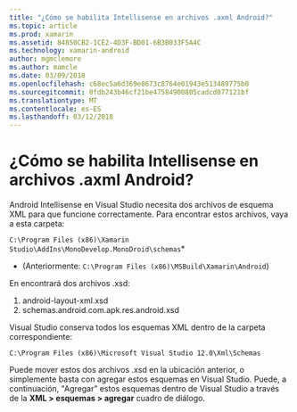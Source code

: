```yaml
---
title: "¿Cómo se habilita Intellisense en archivos .axml Android?"
ms.topic: article
ms.prod: xamarin
ms.assetid: 84850CB2-1CE2-4D3F-BD01-6B3B033F5A4C
ms.technology: xamarin-android
author: mgmclemore
ms.author: mamcle
ms.date: 03/09/2018
ms.openlocfilehash: c68ec5a6d369e8673c8764e01943e513489775b0
ms.sourcegitcommit: 0fdb243b46cf21be47584900805cadcd077121bf
ms.translationtype: MT
ms.contentlocale: es-ES
ms.lasthandoff: 03/12/2018
---
```

# <a name="how-do-i-enable-intellisense-in-android-axml-files"></a>¿Cómo se habilita Intellisense en archivos .axml Android?

Android Intellisense en Visual Studio necesita dos archivos de esquema XML para que funcione correctamente. Para encontrar estos archivos, vaya a esta carpeta:

`C:\Program Files (x86)\Xamarin Studio\AddIns\MonoDevelop.MonoDroid\schemas`*

* (Anteriormente: `C:\Program Files (x86)\MSBuild\Xamarin\Android`)

En encontrará dos archivos .xsd:

1. android-layout-xml.xsd
2. schemas.android.com.apk.res.android.xsd

Visual Studio conserva todos los esquemas XML dentro de la carpeta correspondiente:

`C:\Program Files (x86)\Microsoft Visual Studio 12.0\Xml\Schemas`

Puede mover estos dos archivos .xsd en la ubicación anterior, o simplemente basta con agregar estos esquemas en Visual Studio. Puede, a continuación, "Agregar" estos esquemas dentro de Visual Studio a través de la **XML > esquemas > agregar** cuadro de diálogo.







